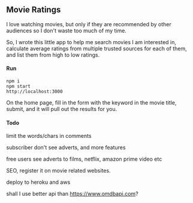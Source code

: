 ## Movie Ratings
I love watching movies, but only if they are recommended by other audiences so I don't waste too much of my time.

So, I wrote this little app to help me search movies I am interested in, calculate average ratings from multiple trusted sources for each of them, and list them from high to low ratings.

#### Run
```
npm i
npm start
http://localhost:3000
```

On the home page, fill in the form with the keyword in the movie title, submit, and it will pull out the results for you.


#### Todo

limit the words/chars in comments

subscriber don't see adverts, and more features

free users see adverts to films, netflix, amazon prime video etc

SEO, register it on movie related websites.

deploy to heroku and aws

shall I use better api than https://www.omdbapi.com?



